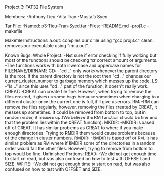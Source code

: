 Project 3: FAT32 File System

Members:
  -Anthony Tieu
  -Vita Tran
  -Mustafa Syed
  
Tar File:
  -Named: p3-Tieu-Tran-Syed.tar
  -Files:
  	-README.md
	-proj3.c
	-makefile

Makefile Instructions:
	a.out:
		compiles our c file using "gcc proj3.c".
	clean:
		removes our executable using "rm a.out".

Known Bugs:
	Whole Project:
		-Not sure if error checking if fully working but most of the functions
			should be checking for correct amount of arguments.
		-The functions work with both lowercase and uppercase names for 
			FILENAME/DIRNAME
	CD:
		-"cd .." only works whenever the parent directory is the root.
			If the parent directory is not the root then "cd .." changes our
			current_cluster_number to garbage memory which messes up the code.
	LS:
		-"ls .." since this uses "cd .." part of the function, it doesn't really
			work.
	CREAT:
		-CREAT can create file fine. However, when trying to remove the files
			created, it gives us some bugs because sometimes when changing to a
			different cluster once the current one is full, it'll give us errors.
	RM:
		-RM can remove the files regularly, however, removing the files created by
			CREAT, it messes up sometimes. It could be removed from bottom to top, but in
			random order, it messes up.(We believe the RM function should be fine and 
			that the problem lies within the CREAT function).
	MKDIR:
		-MKDIR is based off of CREAT. It has similar problems as CREAT to where if 
			you make enough directories. Trying to RMDIR them would cause problems because
			of the change in cluster numbers.
	RMDIR:
		-RMDIR is based off of RM. It has similar problem as RM where if RMDIR some of the
			directories in a random order would fail the other files. However, trying
			to remove from bottom to top would be fine.
Unfinished Portions:
	READ:
		-We did not get enough time to start on read, but was also confused on how to test
			with OFFSET and SIZE. 
	WRITE:
		-We did not get enough time to start on read, but was also confused on how to test
			with OFFSET and SIZE. 
